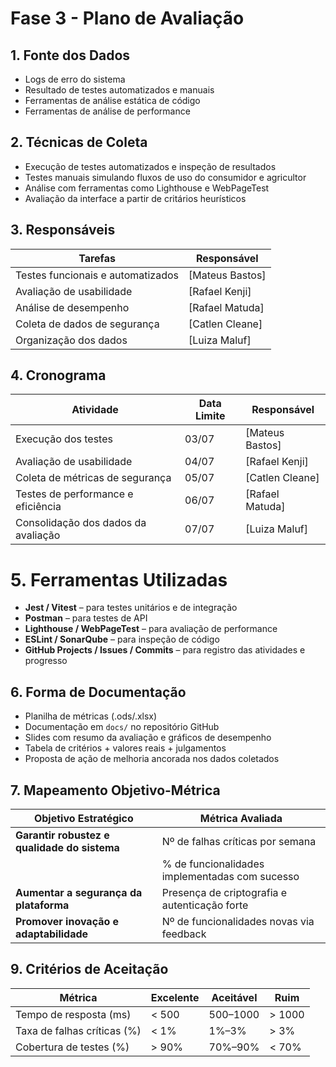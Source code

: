 # __Fase 3 - Plano de Avaliação__

## 1. Fonte dos Dados

- Logs de erro do sistema
- Resultado de testes automatizados e manuais
- Ferramentas de análise estática de código
- Ferramentas de análise de performance

## 2. Técnicas de Coleta

- Execução de testes automatizados e inspeção de resultados
- Testes manuais simulando fluxos de uso do consumidor e agricultor
- Análise com ferramentas como Lighthouse e WebPageTest
- Avaliação da interface a partir de critários heurísticos

## 3. Responsáveis

<center> 

| Tarefas | Responsável | 
| ------- | ----------- |
| Testes funcionais e automatizados | [Mateus Bastos] |
| Avaliação de usabilidade | [Rafael Kenji] | 
| Análise de desempenho            | [Rafael Matuda]  |
| Coleta de dados de segurança     | [Catlen Cleane] |
| Organização dos dados            | [Luiza Maluf]  |

</center>

## 4. Cronograma

<center>

| Atividade                            | Data Limite | Responsável       |
|--------------------------------------|-------------|-------------------|
| Execução dos testes                  | 03/07       | [Mateus Bastos]   |
| Avaliação de usabilidade             | 04/07       | [Rafael Kenji]    |
| Coleta de métricas de segurança      | 05/07       | [Catlen Cleane]   |
| Testes de performance e eficiência   | 06/07       | [Rafael Matuda]   |
| Consolidação dos dados da avaliação  | 07/07       | [Luiza Maluf]     |

</center>

# 5. Ferramentas Utilizadas

- **Jest / Vitest** – para testes unitários e de integração
- **Postman** – para testes de API
- **Lighthouse / WebPageTest** – para avaliação de performance
- **ESLint / SonarQube** – para inspeção de código
- **GitHub Projects / Issues / Commits** – para registro das atividades e progresso

## 6. Forma de Documentação

- Planilha de métricas (.ods/.xlsx)
- Documentação em `docs/` no repositório GitHub
- Slides com resumo da avaliação e gráficos de desempenho
- Tabela de critérios + valores reais + julgamentos
- Proposta de ação de melhoria ancorada nos dados coletados

## 7. Mapeamento Objetivo-Métrica

<center>

| Objetivo Estratégico                               | Métrica Avaliada                              |
|----------------------------------------------------|-----------------------------------------------|
| __Garantir robustez e qualidade do sistema__           | Nº de falhas críticas por semana              |
|                                                    | % de funcionalidades implementadas com sucesso|
| __Aumentar a segurança da plataforma__                 | Presença de criptografia e autenticação forte |
| __Promover inovação e adaptabilidade__                 | Nº de funcionalidades novas via feedback     |

</center>

## 9. Critérios de Aceitação

<center>

| Métrica                           | Excelente | Aceitável | Ruim     |
|----------------------------------|-----------|-----------|----------|
| Tempo de resposta (ms)           | < 500     | 500–1000  | > 1000   |
| Taxa de falhas críticas (%)      | < 1%      | 1%–3%     | > 3%     |
| Cobertura de testes (%)          | > 90%     | 70%–90%   | < 70%    |

</center>